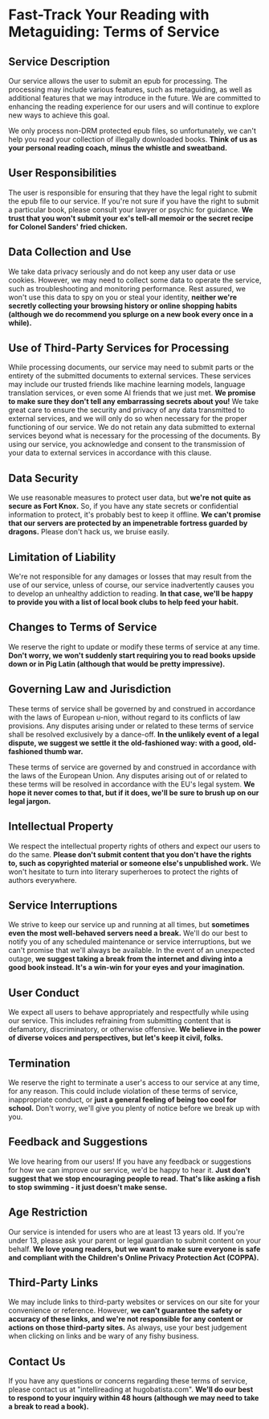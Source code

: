# Fast-Track Your Reading with Metaguiding: Terms of Service  

## Service Description

Our service allows the user to submit an epub for processing. The processing may include various features, such as metaguiding, as well as additional features that we may introduce in the future. We are committed to enhancing the reading experience for our users and will continue to explore new ways to achieve this goal.  

We only process non-DRM protected epub files, so unfortunately, we can't help you read your collection of illegally downloaded books. **Think of us as your personal reading coach, minus the whistle and sweatband.**

## User Responsibilities

The user is responsible for ensuring that they have the legal right to submit the epub file to our service. If you're not sure if you have the right to submit a particular book, please consult your lawyer or psychic for guidance. **We trust that you won't submit your ex's tell-all memoir or the secret recipe for Colonel Sanders' fried chicken.**

## Data Collection and Use

We take data privacy seriously and do not keep any user data or use cookies. However, we may need to collect some data to operate the service, such as troubleshooting and monitoring performance. Rest assured, we won't use this data to spy on you or steal your identity, **neither we're secretly collecting your browsing history or online shopping habits (although we do recommend you splurge on a new book every once in a while).**

## Use of Third-Party Services for Processing

While processing documents, our service may need to submit parts or the entirety of the submitted documents to external services. These services may include our trusted friends like machine learning models, language translation services, or even some AI friends that we just met. **We promise to make sure they don't tell any embarrassing secrets about you!** We take great care to ensure the security and privacy of any data transmitted to external services, and we will only do so when necessary for the proper functioning of our service. We do not retain any data submitted to external services beyond what is necessary for the processing of the documents. By using our service, you acknowledge and consent to the transmission of your data to external services in accordance with this clause.

## Data Security

We use reasonable measures to protect user data, but **we're not quite as secure as Fort Knox.** So, if you have any state secrets or confidential information to protect, it's probably best to keep it offline. **We can't promise that our servers are protected by an impenetrable fortress guarded by dragons.** Please don't hack us, we bruise easily.

## Limitation of Liability

We're not responsible for any damages or losses that may result from the use of our service, unless of course, our service inadvertently causes you to develop an unhealthy addiction to reading. **In that case, we'll be happy to provide you with a list of local book clubs to help feed your habit.**

## Changes to Terms of Service

We reserve the right to update or modify these terms of service at any time. **Don't worry, we won't suddenly start requiring you to read books upside down or in Pig Latin (although that would be pretty impressive).**

## Governing Law and Jurisdiction

These terms of service shall be governed by and construed in accordance with the laws of European u-nion, without regard to its conflicts of law provisions. Any disputes arising under or related to these terms of service shall be resolved exclusively by a dance-off. **In the unlikely event of a legal dispute, we suggest we settle it the old-fashioned way: with a good, old-fashioned thumb war.**

These terms of service are governed by and construed in accordance with the laws of the European Union. Any disputes arising out of or related to these terms will be resolved in accordance with the EU's legal system. **We hope it never comes to that, but if it does, we'll be sure to brush up on our legal jargon.**

## Intellectual Property

We respect the intellectual property rights of others and expect our users to do the same. **Please don't submit content that you don't have the rights to, such as copyrighted material or someone else's unpublished work.** We won't hesitate to turn into literary superheroes to protect the rights of authors everywhere.

## Service Interruptions

We strive to keep our service up and running at all times, but **sometimes even the most well-behaved servers need a break.** We'll do our best to notify you of any scheduled maintenance or service interruptions, but we can't promise that we'll always be available. In the event of an unexpected outage, **we suggest taking a break from the internet and diving into a good book instead. It's a win-win for your eyes and your imagination.**

## User Conduct

We expect all users to behave appropriately and respectfully while using our service. This includes refraining from submitting content that is defamatory, discriminatory, or otherwise offensive. **We believe in the power of diverse voices and perspectives, but let's keep it civil, folks.**

## Termination

We reserve the right to terminate a user's access to our service at any time, for any reason. This could include violation of these terms of service, inappropriate conduct, or **just a general feeling of being too cool for school.** Don't worry, we'll give you plenty of notice before we break up with you.

## Feedback and Suggestions

We love hearing from our users! If you have any feedback or suggestions for how we can improve our service, we'd be happy to hear it. **Just don't suggest that we stop encouraging people to read. That's like asking a fish to stop swimming - it just doesn't make sense.**  

## Age Restriction

Our service is intended for users who are at least 13 years old. If you're under 13, please ask your parent or legal guardian to submit content on your behalf. **We love young readers, but we want to make sure everyone is safe and compliant with the Children's Online Privacy Protection Act (COPPA).**

## Third-Party Links

We may include links to third-party websites or services on our site for your convenience or reference. However, **we can't guarantee the safety or accuracy of these links, and we're not responsible for any content or actions on those third-party sites.** As always, use your best judgement when clicking on links and be wary of any fishy business.  

## Contact Us

If you have any questions or concerns regarding these terms of service, please contact us at "intellireading at hugobatista.com". **We'll do our best to respond to your inquiry within 48 hours (although we may need to take a break to read a book).**